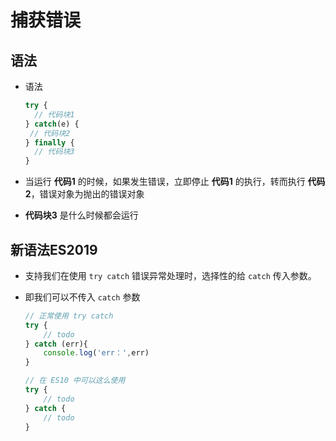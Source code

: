 # 捕获错误

## 语法

*   语法

    ```javascript
    try {
      // 代码块1
    } catch(e) {
     // 代码块2
    } finally {
      // 代码块3
    }
    ```

*   当运行 **代码1** 的时候，如果发生错误，立即停止 **代码1** 的执行，转而执行 **代码2**，错误对象为抛出的错误对象

*   **代码块3** 是什么时候都会运行

## 新语法ES2019

*   支持我们在使用 `try catch` 错误异常处理时，选择性的给 `catch` 传入参数。

*   即我们可以不传入 `catch` 参数

    ```javascript
    // 正常使用 try catch
    try {
        // todo 
    } catch (err){
        console.log('err：',err)
    }

    ```

    ```javascript
    // 在 ES10 中可以这么使用
    try {
        // todo 
    } catch {
        // todo 
    }

    ```
